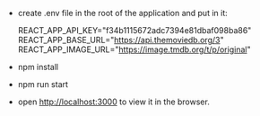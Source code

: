  - create .env file in the root of the application and put in it:

   REACT_APP_API_KEY="f34b1115672adc7394e81dbaf098ba86"
   REACT_APP_BASE_URL="https://api.themoviedb.org/3"
   REACT_APP_IMAGE_URL="https://image.tmdb.org/t/p/original"

 - npm install
 - npm run start
 - open [http://localhost:3000](http://localhost:3000) to view it in the browser.


